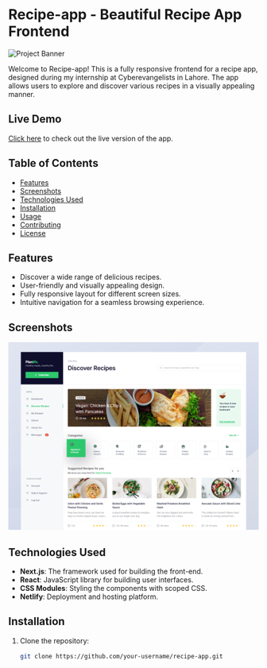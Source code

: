 # Recipe-app - Beautiful Recipe App Frontend

![Project Banner](project-banner-image-url)

Welcome to Recipe-app! This is a fully responsive frontend for a recipe app, designed during my internship at Cyberevangelists in Lahore. The app allows users to explore and discover various recipes in a visually appealing manner.

## Live Demo

[Click here](https://juni-recipes.netlify.app/) to check out the live version of the app.

## Table of Contents

- [Features](#features)
- [Screenshots](#screenshots)
- [Technologies Used](#technologies-used)
- [Installation](#installation)
- [Usage](#usage)
- [Contributing](#contributing)
- [License](#license)

## Features

- Discover a wide range of delicious recipes.
- User-friendly and visually appealing design.
- Fully responsive layout for different screen sizes.
- Intuitive navigation for a seamless browsing experience.

## Screenshots

[<img src="https://github.com/MJunaid648/recipe-app/blob/main/recipe%20design.png"/>](https://github.com/MJunaid648/recipe-app/blob/main/recipe%20design.png)

## Technologies Used

- **Next.js**: The framework used for building the front-end.
- **React**: JavaScript library for building user interfaces.
- **CSS Modules**: Styling the components with scoped CSS.
- **Netlify**: Deployment and hosting platform.

## Installation

1. Clone the repository:

   ```bash
   git clone https://github.com/your-username/recipe-app.git
